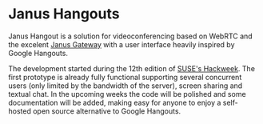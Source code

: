 # Janus Hangouts

Janus Hangout is a solution for videoconferencing based on WebRTC and the
excelent [Janus Gateway](http://janus.conf.meetecho.com/) with a user interface
heavily inspired by Google Hangouts.

The development started during the 12th edition of
[SUSE's Hackweek](https://hackweek.suse.com/). The first prototype is already
fully functional supporting several concurrent users (only limited by the
bandwidth of the server), screen sharing and textual chat. In the upcoming weeks
the code will be polished and some documentation will be added, making easy for
anyone to enjoy a self-hosted open source alternative to Google Hangouts.
